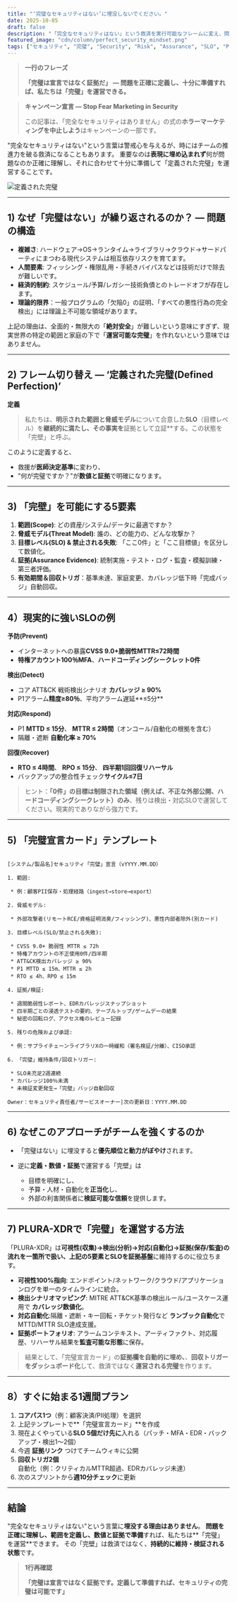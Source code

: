 ```yaml
---
title: "‘完璧なセキュリティはない’に埋没しないでください。"
date: 2025-10-05
draft: false
description: "「完全なセキュリティはない」という救済を実行可能なフレームに変え、問題を正確に定義・準備して範囲内の「完壁」を運営する方法を整理します。"
featured_image: "cdn/column/perfect_security_mindset.png"
tags: ["セキュリティ", "完璧", "Security", "Risk", "Assurance", "SLO", "PLURA-XDR"]
---
```


> **一行のフレーズ**
> 
> **「完璧は宣言ではなく証拠だ」 — 問題を正確に定義し、十分に準備すれば、私たちは「完璧」を運営できる。**

> **キャンペーン宣言 — Stop Fear Marketing in Security**
> 
> この記事は、「完全なセキュリティはありません」の式の**ホラーマーケティングを中止しよう**はキャンペーンの一部です。

"完全なセキュリティはない"という言葉は警戒心を与えるが、時にはチームの推進力を破る救済になることもあります。
重要なのは**表現に埋め込まれず**何が問題なのか正確に理解し、それに合わせて十分に準備して「定義された完璧」を運営することです。

![定義された完璧](https://blog.plura.io/cdn/column/perfect_security_mindset.png)

<!--more-->

---

## 1) なぜ「完璧はない」が繰り返されるのか？ — 問題の構造

* **複雑さ**: ハードウェア→OS→ランタイム→ライブラリ→クラウド→サードパーティにまつわる現代システムは相互依存リスクを育てます。
* **人間要素**: フィッシング・権限乱用・手続きバイパスなどは技術だけで除去が難しいです。
* **経済的制約**: スケジュール/予算/レガシー技術負債とのトレードオフが存在します。
* **理論的限界**：一般プログラムの「欠陥0」の証明、「すべての悪性行為の完全検出」には理論上不可能な領域があります。

上記の理由は、全面的・無限大の「**絶対安全**」が難しいという意味にすぎず、現実世界の特定の範囲と家庭の下で「**運営可能な完璧**」を作れないという意味ではありません。

---

## 2) フレーム切り替え — ‘定義された完璧(Defined Perfection)’

**定義**

> 私たちは、**明示された範囲と脅威モデル**について合意した**SLO**（目標レベル）を**継続的に満たし、その事実を**証拠として立証**する。この状態を「完壁」と呼ぶ。

このように定義すると、

* 救援が**医師決定基準**に変わり、
* "何が完璧ですか？"が**数値と証拠**で明確になります。

---

## 3) 「完壁」を可能にする5要素

1. **範囲(Scope)**: どの資産/システム/データに最適ですか？
2. **脅威モデル(Threat Model)**: 誰の、どの能力の、どんな攻撃か？
3. **目標レベル(SLO) & 禁止される失敗**: 「ここ0件」と「ここ目標値」を区分して数値化。
4. **証拠(Assurance Evidence)**: 統制実施・テスト・ログ・監査・模擬訓練・第三者評価。
5. **有効期間＆回収トリガ**：基準未達、家庭変更、カバレッジ低下時「完成バッジ」自動回収。

---

## 4）現実的に強いSLOの例

**予防(Prevent)**

* インターネットへの暴露**CVSS 9.0+脆弱性MTTR≤72時間**
* **特権アカウント100％MFA**、**ハードコーディングシークレット0件**

**検出(Detect)**

* コア ATT&CK 戦術検出シナリオ **カバレッジ ≥ 90%**
* P1アラーム**精度≥80％**、平均アラーム遅延**≤5分**

**対応(Respond)**

* P1 **MTTD ≤ 15分**、 **MTTR ≤ 2時間**（オンコール/自動化の根拠を含む）
* 隔離・遮断 **自動化率 ≥ 70%**

**回復(Recover)**

* **RTO ≤ 4時間**、 **RPO ≤ 15分**、 **四半期1回回復リハーサル**
* バックアップの整合性チェック**サイクル≤7日**

> ヒント：**「0件」の目標は制限された領域（例えば、不正な外部公開、ハードコーディングシークレット）のみ**、残りは検出・対応SLOで運営してください。現実的でありながら強力です。

---

## 5) 「完璧宣言カード」テンプレート

```

[システム/製品名]セキュリティ「完璧」宣言（vYYYY.MM.DD）

1. 範囲:

 * 例：顧客PII保存・処理経路（ingest→store→export）

2. 脅威モデル:

 * 外部攻撃者(リモートRCE/資格証明消臭/フィッシング)、悪性内部者除外(別カード)

3. 目標レベル(SLO/禁止される失敗):

 * CVSS 9.0+ 脆弱性 MTTR ≤ 72h
 * 特権アカウントの不正使用0件/四半期
 * ATT&CK検出カバレッジ ≥ 90%
 * P1 MTTD ≤ 15m、MTTR ≤ 2h
 * RTO ≤ 4h、RPO ≤ 15m

4. 証拠/検証:

 * 週間脆弱性レポート、EDRカバレッジスナップショット
 * 四半期ごとの浸透テストの要約、テーブルトップ/ゲームデーの結果
 * 秘密の回転ログ、アクセス権のレビュー記録

5. 残りの危険および承認:

 * 例：サプライチェーンライブラリXの一時緩和（署名検証/分離）、CISO承認

6. 「完璧」維持条件/回収トリガー:

 * SLO未充足2週連続
 * カバレッジ100％未満
 * 未検証変更発生→「完壁」バッジ自動回収

Owner：セキュリティ責任者/サービスオーナー|次の更新日：YYYY.MM.DD

```

---

## 6) なぜこのアプローチがチームを強くするのか

* 「完璧はない」に埋没すると**優先順位と動力がぼやけ**されます。
* 逆に**定義・数値・証拠**で運営する「完壁」は

  * 目標を明確にし、
  * 予算・人材・自動化を**正当化**し、
  * 外部の利害関係者に**検証可能な信頼**を提供します。

---

## 7) PLURA-XDRで「完璧」を運営する方法

「PLURA-XDR」は**可視性(収集)→検出(分析)→対応(自動化)→証拠(保存/監査)**の流れを一箇所で扱い、上記の5要素とSLOを**証拠基盤**に維持するのに役立ちます。

* **可視性100%指向**: エンドポイント/ネットワーク/クラウド/アプリケーションログを単一のタイムラインに統合。
* **検出シナリオマッピング**: MITRE ATT&CK基準の検出ルール/ユースケース運用で **カバレッジ数値化**。
* **対応自動化**:隔離・遮断・キー回転・チケット発行など **ランブック自動化**でMTTD/MTTR SLO達成支援。
* **証拠ポートフォリオ**: アラームコンテキスト、アーティファクト、対応履歴、リハーサル結果を**監査可能な形態**に保存。

>結果として、「完璧宣言カード」の**証拠欄を自動的に埋め、**、**回収トリガーをダッシュ​​ボード化**して、救済ではなく**運営される完璧**を作ります。

---

## 8）すぐに始まる1週間プラン

1. **コアパス1つ**（例：顧客決済/PII処理）を選択
2. 上記テンプレートで**「完璧宣言カード」**を作成
3. 現在よくやっている**SLO 5個だけ先に**入れる（パッチ・MFA・EDR・バックアップ・検出1～2個）
4. 今週 **証拠リンク** つけてチームウィキに公開
5. **回収トリガ2個**自動化（例：クリティカルMTTR超過、EDRカバレッジ未達）
6. 次のスプリントから**週10分チェック**に更新

---

## 結論

"完全なセキュリティはない"という言葉に**埋没する理由はありません**。
**問題を正確に理解し、範囲を定義し、数値と証拠で準備**すれば、私たちは**「完璧」を運営**できます。
その「完壁」は救済ではなく、**持続的に維持・検証される状態**です。

> **1行再確認**
> 
> **「完璧は宣言ではなく証拠です。定義して準備すれば、セキュリティの完璧は可能です」**
